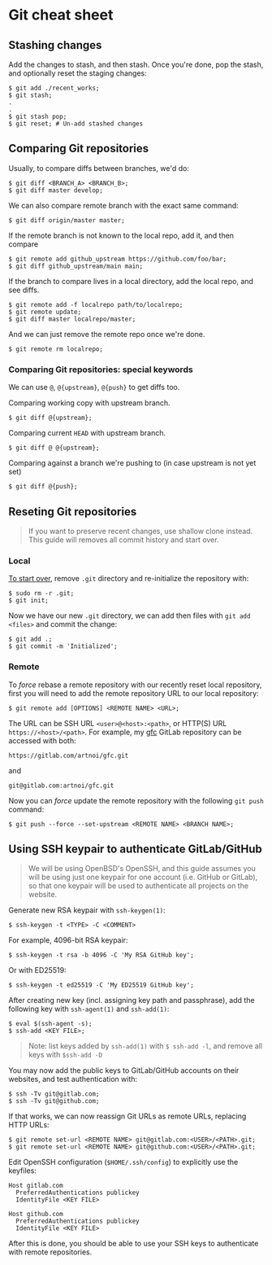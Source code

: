 # Git cheat sheet
## Stashing changes
Add the changes to stash, and then stash. Once you're done, pop the stash, and optionally reset the staging changes:

    $ git add ./recent_works;
	$ git stash;
	.
	.
	$ git stash pop;
	$ git reset; # Un-add stashed changes

## Comparing Git repositories
Usually, to compare diffs between branches, we'd do:

    $ git diff <BRANCH_A> <BRANCH_B>;
    $ git diff master develop;

We can also compare remote branch with the exact same command:

	$ git diff origin/master master;

If the remote branch is not known to the local repo, add it, and then compare

    $ git remote add github_upstream https://github.com/foo/bar;
	$ git diff github_upstream/main main;

If the branch to compare lives in a local directory, add the local repo, and see diffs.

    $ git remote add -f localrepo path/to/localrepo;
	$ git remote update;
	$ git diff master localrepo/master;

And we can just remove the remote repo once we're done.

    $ git remote rm localrepo;

### Comparing Git repositories: special keywords
We can use `@`, `@{upstream}`, `@{push}` to get diffs too.

Comparing working copy with upstream branch.

    $ git diff @{upstream};

Comparing current `HEAD` with upstream branch.

    $ git diff @ @{upstream};

Comparing against a branch we're pushing to (in case upstream is not yet set)

    $ git diff @{push};

## Reseting Git repositories
> If you want to preserve recent changes, use shallow clone instead. This guide will removes all commit history and start over.

### Local
[To start over](https://stackoverflow.com/a/2006252), remove `.git` directory and re-initialize the repository with:

    $ sudo rm -r .git;
    $ git init;

Now we have our new `.git` directory, we can add then files with `git add <files>` and commit the change:

    $ git add .;
    $ git commit -m 'Initialized';

### Remote
To *force* rebase a remote repository with our recently reset local repository, first you will need to add the remote repository URL to our local repository:

    $ git remote add [OPTIONS] <REMOTE NAME> <URL>;

The URL can be SSH URL `<user>@<host>:<path>`, or HTTP(S) URL `https://<host>/<path>`. For example, my [gfc](https://gitlab.com/artnoi/gfc.git) GitLab repository can be accessed with both:

    https://gitlab.com/artnoi/gfc.git

and

    git@gitlab.com:artnoi/gfc.git

Now you can *force* update the remote repository with the following `git push` command:

    $ git push --force --set-upstream <REMOTE NAME> <BRANCH NAME>;

## Using SSH keypair to authenticate GitLab/GitHub

> We will be using OpenBSD's OpenSSH, and this guide assumes you will be using just one keypair for one account (i.e. GitHub or GitLab), so that one keypair will be used to authenticate all projects on the website.

Generate new RSA keypair with `ssh-keygen(1)`:
	
	$ ssh-keygen -t <TYPE> -C <COMMENT>

For example, 4096-bit RSA keypair:

    $ ssh-keygen -t rsa -b 4096 -C 'My RSA GitHub key';

Or with ED25519:

    $ ssh-keygen -t ed25519 -C 'My ED25519 GitHub key';

After creating new key (incl. assigning key path and passphrase), add the following key with `ssh-agent(1)` and `ssh-add(1)`:

    $ eval $(ssh-agent -s);
    $ ssh-add <KEY FILE>;

> Note: list keys added by `ssh-add(1)` with `$ ssh-add -l`, and remove all keys with `$ssh-add -D`

You may now add the public keys to GitLab/GitHub accounts on their websites, and test authentication with:

    $ ssh -Tv git@gitlab.com;
    $ ssh -Tv git@github.com;

If that works, we can now reassign Git URLs as remote URLs, replacing HTTP URLs:

    $ git remote set-url <REMOTE NAME> git@gitlab.com:<USER>/<PATH>.git;
    $ git remote set-url <REMOTE NAME> git@github.com:<USER>/<PATH>.git;

Edit OpenSSH configuration (`$HOME/.ssh/config`) to explicitly use the keyfiles:

    Host gitlab.com
	  PreferredAuthentications publickey
	  IdentityFile <KEY FILE>

    Host github.com
	  PreferredAuthentications publickey
	  IdentityFile <KEY FILE>

After this is done, you should be able to use your SSH keys to authenticate with remote repositories.
